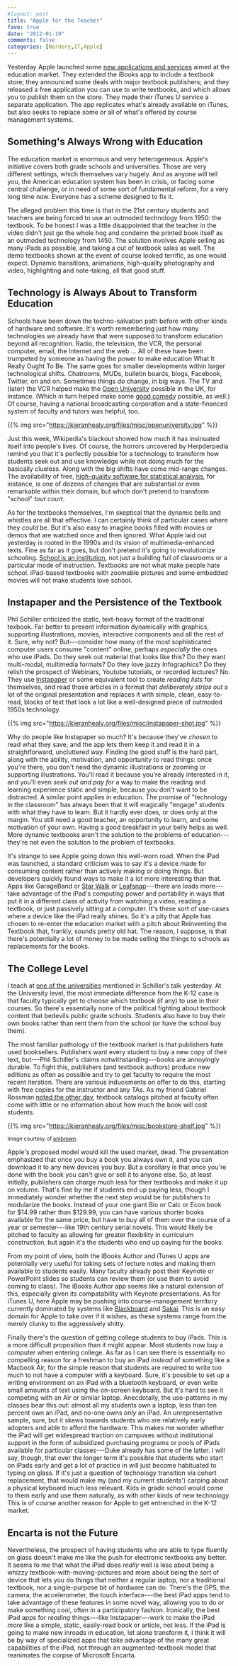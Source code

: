 ```yaml
---
#layout: post
title: "Apple for the Teacher"
fave: true
date: "2012-01-19"
comments: false
categories: [Nerdery,IT,Apple]
---
```


Yesterday Apple launched some
[new applications and services](http://www.apple.com/education/#video-textbooks)
aimed at the education market. They extended the iBooks app to include
a textbook store; they announced some deals with major textbook
publishers; and they released a free application you can use to write
textbooks, and which allows you to publish them on the
store. They made their iTunes U service a separate
application. The app replicates what's already available on
iTunes, but also seeks to replace some or all of what's offered by
course management systems.

## Something's Always Wrong with Education

The education market is enormous and very heterogeneous. Apple's
initiative covers both grade schools and universities. Those are very
different settings, which themselves vary hugely. And as anyone
will tell you, the American education system has been in crisis, or
facing some central challenge, or in need of some sort of fundamental
reform, for a very long time now. Everyone has a scheme designed to
fix it.

The alleged problem this time is that in the 21st century students and
teachers are being forced to use an outmoded technology from 1950: the
textbook. To be honest I was a little disappointed that the teacher in
the video didn't just go the whole hog and condemn the printed book
itself as an outmoded technology from 1450. The solution involves Apple 
selling as many iPads as possible, and taking a cut of textbook
sales as well. The demo textbooks shown at the event of course looked
terrific, as one would expect. Dynamic transitions, animations,
high-quality photography and video, highlighting and note-taking, all
that good stuff.

## Technology is Always About to Transform Education 

 Schools have been down the techno-salvation path before with other
kinds of hardware and software. It's worth remembering just how many
technologies we already have that were supposed to transform education
beyond all recognition. Radio, the television, the VCR, the personal
computer, email, the Internet and the web ... All of these have been
trumpeted by someone as having the power to make education What It
Really Ought To Be. The same goes for smaller developments within
larger technological shifts. Chatrooms, MUDs, bulletin boards, blogs,
Facebook, Twitter, on and on. Sometimes things _do_ change, in big
ways. The TV and (later) the VCR helped make the
[Open University](http://en.wikipedia.org/wiki/Open_University)
possible in the UK, for instance. (Which in turn helped make some
[good comedy](http://www.youtube.com/watch?v=2un9rO2ZF4g) possible,
as well.) Of course, having a national broadcasting corporation and a
state-financed system of faculty and tutors was helpful, too.

{{% img src="https://kieranhealy.org/files/misc/openuniversity.jpg" %}}

Just this week, Wikipedia's blackout showed how much it has insinuated
itself into people's lives. Of course, the horrors uncovered by
Herpderpedia remind you that it's perfectly possible for a technology
to transform how students seek out and use knowledge while not doing
much for the basically clueless. Along with the big shifts have come
mid-range changes. The availability of free,
[high-quality software for statistical analysis](http://www.r-project.org/),
for instance, is one of dozens of changes that are substantial or even
remarkable within their domain, but which don't pretend to transform
"school" _tout court_.

As for the textbooks themselves, I'm skeptical that the dynamic bells and whistles are all that effective. I can certainly think of particular cases where they _could_ be. But it's also easy to imagine books filled with movies or demos that are watched once and then ignored. What Apple laid out yesterday is rooted in the 1990s and its vision of multimedia-enhanced texts. Fine as far as it goes, but don't pretend it's going to revolutionize schooling. [School is an institution](http://www.professorreed.com/Meyer_-the_effects_of_ed_as_an_institution.pdf), not just a building full of classrooms or a particular mode of instruction. Textbooks are not what make people hate school. iPad-based textbooks with zoomable pictures and some embedded movies will not make students love school.

## Instapaper and the Persistence of the Textbook

Phil Schiller criticized the static, text-heavy format of the
traditional texbook. Far better to present information dynamically
with graphics, supporting illustrations, movies, interactive
components and all the rest of it. Sure, why not?  But---consider how
many of the most sophisticated computer users consume "content"
online, perhaps _especially_ the ones who use iPads. Do they seek out
material that looks like this? Do they want multi-modal, multimedia
formats? Do they love jazzy Infographics? Do they relish the prospect
of Webinars, Youtube tutorials, or recorded lectures? No. They use
[Instapaper](http://www.instapaper.com/u) or some equivalent tool to
create _reading lists_ for themselves, and read those articles in a
format that _deliberately strips out_ a lot of the original
presentation and replaces it with simple, clean, easy-to-read, blocks
of text that look a lot like a well-designed piece of outmoded 1950s
technology.

{{% img src="https://kieranhealy.org/files/misc/instapaper-shot.jpg" %}}


Why do people like Instapaper so much? It's because they've _chosen_
to read what they save, and the app lets them keep it and read it in a
straightforward, uncluttered way. Finding the good stuff is the hard
part, along with the ability, motivation, and opportunity to read
things: once you're there, you don't need the dynamic illustrations or
zooming or supporting illustrations. You'll read it because you're
already interested in it, and you'll even _seek out and pay for_ a way
to make the reading and learning experience static and simple, because
you don't want to be distracted. A similar point applies in
education. The promise of "technology in the classroom" has always
been that it will magically "engage" students with what they have to
learn. But it hardly ever does, or does only at the margin. You still
need a good teacher, an opportunity to learn, and some motivation of
your own. Having a good breakfast in your belly helps as well. More
dynamic textbooks aren't the solution to the problems of
education---they're not even the solution to the problem of textbooks.

It's strange to see Apple going down this well-worn road. When the
iPad was launched, a standard criticism was to say it's a device made
for consuming content rather than actively making or doing things. But
developers quickly found ways to make it a lot more interesting than
that. Apps like GarageBand or
[Star Walk](http://vitotechnology.com/star-walk.html) or
[Leafsnap](http://leafsnap.com/)---there are loads more---take
advantage of the iPad's computing power and portability in ways that
put it in a different class of activity from watching a video, reading
a textbook, or just passively sitting at a computer. It's these sort
of use-cases where a device like the iPad really shines. So it's a
pity that Apple has chosen to re-enter the education market with a
pitch about Reinventing the Textbook that, frankly, sounds pretty old
hat. The reason, I suppose, is that there's potentially a lot of money
to be made selling the things to schools as replacements for the
books.

## The College Level

I teach at [one of the universities](http://www.duke.edu) mentioned in
Schiller's talk yesterday. At the University level, the most immediate
difference from the K-12 case is that faculty typically get to choose
which textbook (if any) to use in their courses. So there's
essentially none of the political fighting about textbook content that
bedevils public grade schools. Students also have to buy their own
books rather than rent them from the school (or have the school buy
them).

The most familiar pathology of the textbook market is that publishers
hate used booksellers. Publishers want every student to buy a new copy
of their text, but---Phil Schiller's claims notwithstanding---books
are annoyingly durable. To fight this, publishers (and textbook
authors) produce new editions as often as possible and try to get
faculty to require the most recent iteration. There are various
inducements on offer to do this, starting with free copies for the
instructor and any TAs. As my friend Gabriel Rossman
[noted the other day](https://twitter.com/#!/GabrielRossman/status/160123721393242114),
textbook catalogs pitched at faculty often come with little or no
information about how much the book will cost students.

{{% img src="https://kieranhealy.org/files/misc/bookstore-shelf.jpg" %}}
<p><small>Image courtesy of <a href="http://www.flickr.com/photos/dietpoison/2231813020/sizes/l/in/photostream/">ambrown</a>.</small></p>


Apple's proposed model would kill the used market, dead. The
presentation emphasized that once you buy a book you always own it,
and you can download it to any new devices you buy. But a corollary is
that once you're done with the book you can't give or sell it to
anyone else. So, at least initially, publishers can charge much less
for their textbooks and make it up on volume. That's fine by me if
students end up paying less, though I immediately wonder whether the
next step would be for publishers to modularize the books. Instead of
your one giant Bio or Calc or Econ book for $14.99 rather than
$129.99, you can have various shorter books available for the same
price, but have to buy all of them over the course of a year or
semester---like 19th century serial novels. This would likely be
pitched to faculty as allowing for greater flexibility in curriculum
construction, but again it's the students who end up paying for the
books.

From my point of view, both the iBooks Author and iTunes U apps are
potentially very useful for taking sets of lecture notes and making
them available to students easily. Many faculty already post their
Keynote or PowerPoint slides so students can review them (or use them
to avoid coming to class). The iBooks Author app seems like a natural
extension of this, especially given its compatability with Keynote
presentations. As for iTunes U, here Apple may be pushing into
course-management territory currently dominated by systems like
[Blackboard](http://www.blackboard.com/) and
[Sakai](http://sakaiproject.org/). This is an easy domain for Apple to
take over if it wishes, as these systems range from the merely clunky
to the aggressively shitty.

Finally there's the question of getting college students to buy iPads. This is a more difficult proposition than it might appear. Most students now buy a computer when entering college. As far as I can see there is essentially no compelling reason for a freshman to buy an iPad _instead_ of something like a Macbook Air, for the simple reason that students are required to write too much to not have a computer with a keyboard. Sure, it's possible to set up a writing environment on an iPad with a bluetooth keyboard, or even write small amounts of text using the on-screen keyboard. But it's hard to see it competing with an Air or similar laptop. Anecdotally, the use-patterns in my classes bear this out: almost all my students own a laptop, less than ten percent own an iPad, and no-one owns _only_ an iPad. An unrepresentative sample, sure, but it skews towards students who are relatively early adopters and able to afford the hardware. This makes me wonder whether the iPad will get widespread traction on campuses without institutional support in the form of subsidized purchasing programs or pools of iPads available for particular classes---Duke already has some of the latter. I will say, though, that over the longer term it's possible that students who start on iPads early and get a lot of practice in will just become habituated to typing on glass. If it's just a question of technology transition via cohort replacement, that would make my (and my current students') carping about a physical keyboard much less relevant. Kids in grade school would come to them early and use them naturally, as with other kinds of new technology. This is of course another reason for Apple to get entrenched in the K-12 market.

## Encarta is not the Future 

Nevertheless, the prospect of having students who are able to type
fluently on glass doesn't make me like the push for electronic
textbooks any better. It seems to me that what the iPad does _really_ well is
less about being a whizzy textbook-with-moving-pictures and more about
being the sort of device that lets you do things that neither a
regular laptop, nor a traditional textbook, nor a single-purpose bit
of hardware can do. There's the GPS, the camera, the accelerometer,
the touch interface---the best iPad apps tend to take advantage of
these features in some novel way, allowing you to do or make something
cool, often in a participatory fashion. Ironically, the best iPad apps
for _reading_ things---like Instapaper---work to make the iPad _more_
like a simple, static, easily-read book or article, not less. If the
iPad is going to make new inroads in education, let alone transform
it, I think it will be by way of specialized apps that take advantage
of the many great capabilities of the iPad, not through an
augmented-textbook model that reanimates the corpse of Microsoft
Encarta.
